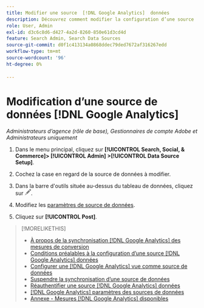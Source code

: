 ```yaml
---
title: Modifier une source  [!DNL Google Analytics]  données
description: Découvrez comment modifier la configuration d’une source  [!DNL Google Analytics]  données.
role: User, Admin
exl-id: d3c6c8d6-d427-4a2d-8260-850e61d3cd4d
feature: Search Admin, Search Data Sources
source-git-commit: d0f1c413134a0868ddec79ded7672af316267edd
workflow-type: tm+mt
source-wordcount: '96'
ht-degree: 0%

---
```


# Modification d’une source de données [!DNL Google Analytics]

*Administrateurs d’agence (rôle de base), Gestionnaires de compte Adobe et Administrateurs uniquement*

1. Dans le menu principal, cliquez sur **[!UICONTROL Search, Social, & Commerce]> [!UICONTROL Admin] >[!UICONTROL Data Source Setup]**.

1. Cochez la case en regard de la source de données à modifier.

1. Dans la barre d&#39;outils située au-dessus du tableau de données, cliquez sur ![Modifier](/help/search-social-commerce/assets/edit.png "Modifier").

1. Modifiez les [paramètres de source de données](data-source-settings.md).

1. Cliquez sur **[!UICONTROL Post]**.

>[!MORELIKETHIS]
>
>* [À propos de la synchronisation [!DNL Google Analytics] des mesures de conversion](data-source-about.md)
>* [Conditions préalables à la configuration d’une source  [!DNL Google Analytics]  données](data-source-prerequisites.md)
>* [Configurer une [!DNL Google Analytics] vue comme source de données](data-source-configure.md)
>* [Suspendre la synchronisation d’une source de données](data-source-pause.md)
>* [Réauthentifier une source  [!DNL Google Analytics]  données](data-source-reauthenticate.md)
>* [[!DNL Google Analytics] paramètres des sources de données](data-source-settings.md)
>* [Annexe - Mesures  [!DNL Google Analytics]  disponibles](data-source-ga-metrics.md)
